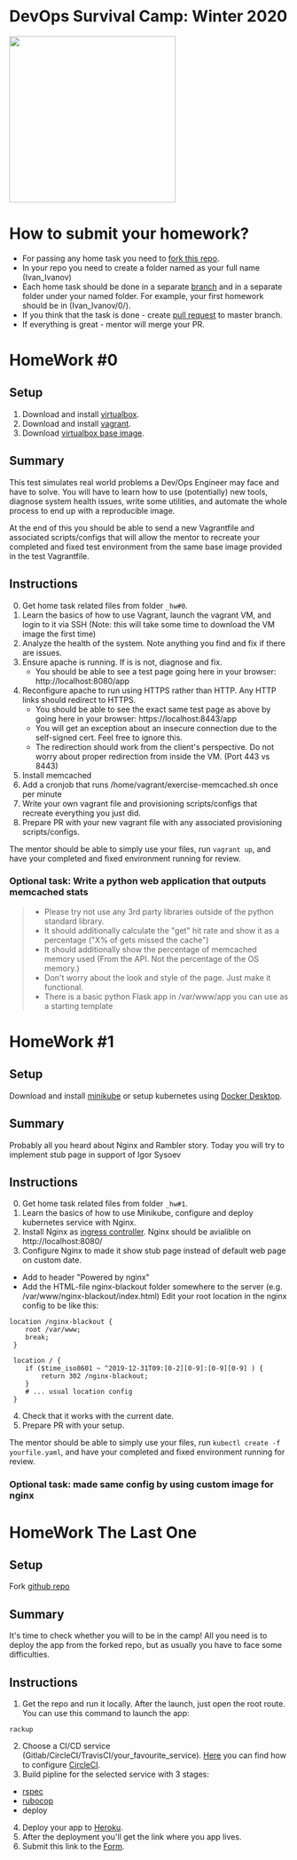 # DevOps Survival Camp: Winter 2020

<img src="https://zadeploy.s3.eu-central-1.amazonaws.com/logo.png" data-canonical-src="https://zadeploy.s3.eu-central-1.amazonaws.com/logo.png" width="300" />

# How to submit your homework?

* For passing any home task you need to [fork this repo](http://lmgtfy.com/?q=fork).
* In your repo you need to create a folder named as your full name (Ivan_Ivanov)
* Each home task should be done in a separate [branch](http://lmgtfy.com/?q=github+branch) and in a separate folder under your named folder. For example, your first homework should be in (Ivan_Ivanov/0/).
* If you think that the task is done - create [pull request](http://lmgtfy.com/?q=pull+request) to master branch.
* If everything is great - mentor will merge your PR.

# HomeWork #0

## Setup

1. Download and install [virtualbox](https://www.virtualbox.org/).
2. Download and install [vagrant](http://vagrantup.com).
3. Download [virtualbox base image](https://zadeploy.s3.eu-central-1.amazonaws.com/hm0/devops-test.box).

## Summary

This test simulates real world problems a Dev/Ops Engineer may face and have to solve. You will have to learn how to use (potentially) new tools, diagnose system health issues, write some utilities, and automate the whole process to end up with a reproducible image.

At the end of this you should be able to send a new Vagrantfile and associated scripts/configs that will allow the mentor to recreate your completed and fixed test environment from the same base image provided in the test Vagrantfile.

## Instructions

0. Get home task related files from folder `_hw#0`.
1. Learn the basics of how to use Vagrant, launch the vagrant VM, and login to it via SSH (Note: this will take some time to download the VM image the first time)
2. Analyze the health of the system. Note anything you find and fix if there are issues.
3. Ensure apache is running. If is is not, diagnose and fix.
	- You should be able to see a test page going here in your browser: http://localhost:8080/app
4. Reconfigure apache to run using HTTPS rather than HTTP. Any HTTP links should redirect to HTTPS.
	- You should be able to see the exact same test page as above by going here in your browser: https://localhost:8443/app
	- You will get an exception about an insecure connection due to the self-signed cert. Feel free to ignore this.
	- The redirection should work from the client's perspective. Do not worry about proper redirection from inside the VM. (Port 443 vs 8443)
5. Install memcached
6. Add a cronjob that runs /home/vagrant/exercise-memcached.sh once per minute
7. Write your own vagrant file and provisioning scripts/configs that recreate everything you just did.
8. Prepare PR with your new vagrant file with any associated provisioning scripts/configs.

The mentor should be able to simply use your files, run `vagrant up`, and have your completed and fixed environment running for review.

### Optional task: Write a python web application that outputs memcached stats

>	- Please try not use any 3rd party libraries outside of the python standard library.
>	- It should additionally calculate the "get" hit rate and show it as a percentage ("X% of gets missed the cache")
>	- It should additionally show the percentage of memcached memory used (From the API. Not the percentage of the OS memory.)
>	- Don't worry about the look and style of the page. Just make it functional.
>	- There is a basic python Flask app in /var/www/app you can use as a starting template


# HomeWork #1

## Setup

 Download and install [minikube](https://kubernetes.io/docs/tasks/tools/install-minikube/) or setup kubernetes using [Docker Desktop](https://www.docker.com/products/docker-desktop).

## Summary
Probably all you heard about Nginx and Rambler story. Today you will try to implement stub page in support of Igor Sysoev

## Instructions

0. Get home task related files from folder `_hw#1`.
1. Learn the basics of how to use Minikube, configure and deploy kubernetes service with Nginx.
2. Install Nginx as [ingress controller](https://github.com/kubernetes/ingress-nginx). Nginx should be avialible on http://localhost:8080/
3. Configure Nginx to made it show stub page instead of default web page on custom date.
 - Add to header "Powered by nginx"
 - Add the HTML-file nginx-blackout folder somewhere to the server (e.g. /var/www/nginx-blackout/index.html)
 Edit your root location in the nginx config to be like this:
```
location /nginx-blackout {
    root /var/www;
    break;
 }

 location / {
    if ($time_iso8601 ~ ^2019-12-31T09:[0-2][0-9]:[0-9][0-9] ) {
    	return 302 /nginx-blackout;
    }
    # ... usual location config
 }
 ```

4. Check that it works with the current date.
5. Prepare PR with your setup.

The mentor should be able to simply use your files, run `kubectl create -f yourfile.yaml`, and have your completed and fixed environment running for review.

### Optional task: made same config by using custom image for nginx

# HomeWork The Last One

## Setup
Fork [github repo](https://github.com/zadeploy/profile_app)

## Summary
It's time to check whether you will to be in the camp! All you need is to deploy the app from the forked repo, but as usually you have to face some difficulties.
## Instructions

1. Get the repo and run it locally. After the launch, just open the root route.
You can use this command to launch the app:
```
rackup
```
2. Choose a CI/CD service (Gitlab/CircleCI/TravisCI/your_favourite_service).
[Here](https://circleci.com/docs/2.0/configuration-reference/) you can find how to configure [CircleCI](https://circleci.com/).
3. Build pipline for the selected service with 3 stages:
  - [rspec](https://rspec.info/)
  - [rubocop](https://www.rubocop.org/en/stable/)
  - deploy
4. Deploy your app to [Heroku](https://heroku.com/).
5. After the deployment you'll get the link where you app lives.
6. Submit this link to the [Form](https://forms.gle/BzqcZveuX15577297).

